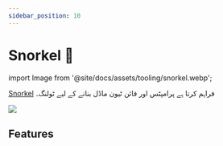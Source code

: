 ```yaml
---
sidebar_position: 10
---
```


# Snorkel 🚧

import Image from '@site/docs/assets/tooling/snorkel.webp';

[Snorkel](https://snorkel.ai/snorkel-flow-platform/foundation-model/) فراہم کرتا ہے
پرامپٹس اور فائن ٹیون ماڈل بنانے کے لیے ٹولنگ۔

<div style={{textAlign: 'center'}}>
  <img src={Image} style={{width: "750px"}}/>
</div>

## Features
